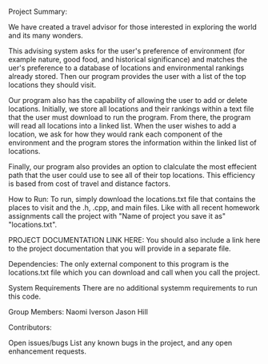 Project Summary: 

We have created a travel advisor for those interested in exploring the world and its many wonders.

This advising system asks for the user's preference of environment (for example nature, good food, and historical significance) and matches the uer's preference to a database of locations and environmental rankings already stored. Then our program provides the user with a list of the top locations they should visit.

Our program also has the capability of allowing the user to add or delete locations. Initially, we store all locations and their rankings within a text file that the user must download to run the program. From there, the program will read all locations into a linked list. When the user wishes to add a location, we ask for how they would rank each component of the environment and the program stores the information within the linked list of locations.

Finally, our program also provides an option to clalculate the most effecient path that the user could use to see all of their top locations. This efficiency is based from cost of travel and distance factors.


How to Run:
To run, simply download the locations.txt file that contains the places to visit and the .h, .cpp, and main files. Like with all recent homework assignments call the project with "Name of project you save it as" "locations.txt".

PROJECT DOCUMENTATION LINK HERE: 
You should also include a link here to the project documentation that you will provide in
a separate file.


Dependencies: 
The only external component to this program is the locations.txt file which you can download and call when you call the project.


System Requirements 
There are no additional systemm requirements to run this code.


Group Members:
Naomi Iverson
Jason Hill


Contributors:


Open issues/bugs List any known bugs in the project, and any open enhancement requests.

